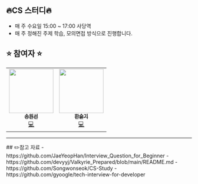 ## 🔥CS 스터디🔥 ##
- 매 주 수요일 15:00 ~ 17:00 사당역
- 매 주 정해진 주제 학습, 모의면접 방식으로 진행합니다.
   
## ⭐ 참여자 ⭐ ##

<table>
  <tr>
    <td align="center">
      <a href="https://github.com/">
        <img src="https://avatars.githubusercontent.com/ws1811" width="120px;" alt=""/><br />
        <sub><b>송원선</b></sub></a><br />
        <a href="https://github.com/ws1811" title="Code">💻</a>
    </td>
    <td align="center">
      <a href="https://github.com/">
        <img src="" width="120px;" alt=""/><br />
        <sub><b>한슬기</b></sub></a><br />
        <a href=" title="Code">💻</a>
    </td>
  </tr>
</table>  
   
<hr/>
## ✏️참고 자료
- https://github.com/JaeYeopHan/Interview_Question_for_Beginner
- https://github.com/devyyj/Valkyrie_Prepared/blob/main/README.md
- https://github.com/Songwonseok/CS-Study
- https://github.com/gyoogle/tech-interview-for-developer



